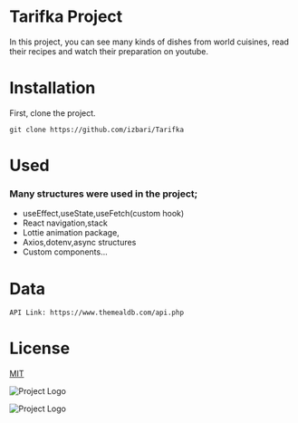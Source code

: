 # Tarifka Project

In this project, you can see many kinds of dishes from world cuisines, read their recipes and watch their preparation on youtube.

# Installation


First, clone the project. 


```
git clone https://github.com/izbari/Tarifka
```

# Used

### Many structures were used in the project;

* useEffect,useState,useFetch(custom hook)
* React navigation,stack
* Lottie animation package,
* Axios,dotenv,async structures
* Custom components... 

# Data

```
API Link: https://www.themealdb.com/api.php
```


# License

[MIT](https://www.mit.edu/~amini/LICENSE.md)



![Project Logo](https://firebasestorage.googleapis.com/v0/b/ticketify-d3ea8.appspot.com/o/yemek4.png?alt=media&token=a848e06d-3907-4608-8794-b841ca9c567e)

![Project Logo](https://firebasestorage.googleapis.com/v0/b/ticketify-d3ea8.appspot.com/o/yemek5.png?alt=media&token=bf59e4b8-d969-460d-a3d9-8938bd30fec4)




